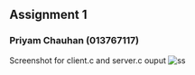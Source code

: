 ## Assignment 1
### Priyam Chauhan (013767117)

Screenshot for client.c and server.c ouput
![ss](https://github.com/PriyamC279/CMPE279/blob/master/assignment1/Screenshot%20from%202020-05-06%2023-07-50.png)
